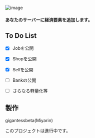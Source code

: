 ![image](https://github.com/gigantessbeta/MoneyPlus-Peripheral-Plugins/blob/master/image.jpg)
  
  
#### あなたのサーバーに経済要素を追加します。  
  
  
## To Do List

- [x] Jobを公開
- [x] Shopを公開
- [x] Sellを公開
- [ ] Bankの公開
- [ ] さらなる軽量化等
  
  
## 製作

gigantessbeta(Miyarin)  
  
このプロジェクトは進行中です。  
